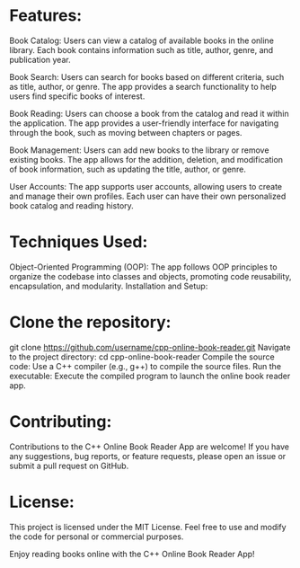 # Features:

Book Catalog: Users can view a catalog of available books in the online library. Each book contains information such as title, author, genre, and publication year.

Book Search: Users can search for books based on different criteria, such as title, author, or genre. The app provides a search functionality to help users find specific books of interest.

Book Reading: Users can choose a book from the catalog and read it within the application. The app provides a user-friendly interface for navigating through the book, such as moving between chapters or pages.

Book Management: Users can add new books to the library or remove existing books. The app allows for the addition, deletion, and modification of book information, such as updating the title, author, or genre.

User Accounts: The app supports user accounts, allowing users to create and manage their own profiles. Each user can have their own personalized book catalog and reading history.

# Techniques Used:

Object-Oriented Programming (OOP): The app follows OOP principles to organize the codebase into classes and objects, promoting code reusability, encapsulation, and modularity.
Installation and Setup:

# Clone the repository:
git clone https://github.com/username/cpp-online-book-reader.git
Navigate to the project directory: cd cpp-online-book-reader
Compile the source code: Use a C++ compiler (e.g., g++) to compile the source files.
Run the executable: Execute the compiled program to launch the online book reader app.
# Contributing:
Contributions to the C++ Online Book Reader App are welcome! If you have any suggestions, bug reports, or feature requests, please open an issue or submit a pull request on GitHub.

# License:
This project is licensed under the MIT License. Feel free to use and modify the code for personal or commercial purposes.

Enjoy reading books online with the C++ Online Book Reader App!
